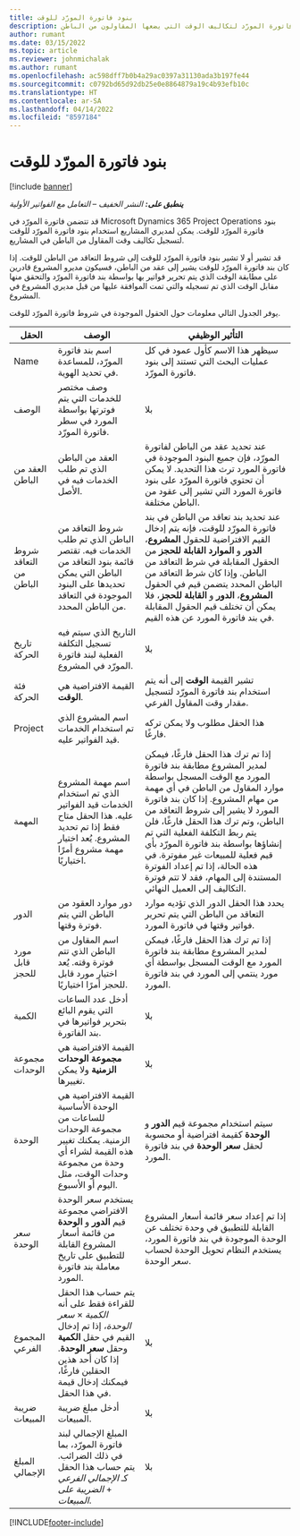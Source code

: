 ```yaml
---
title: بنود فاتورة المورّد للوقت
description: يشرح هذا الموضوع كيفية تسجيل بنود فاتورة المورّد لتكاليف الوقت التي يضعها المقاولون من الباطن.
author: rumant
ms.date: 03/15/2022
ms.topic: article
ms.reviewer: johnmichalak
ms.author: rumant
ms.openlocfilehash: ac598dff7b0b4a29ac0397a31130ada3b197fe44
ms.sourcegitcommit: c0792bd65d92db25e0e8864879a19c4b93efb10c
ms.translationtype: HT
ms.contentlocale: ar-SA
ms.lasthandoff: 04/14/2022
ms.locfileid: "8597184"
---
```

# <a name="vendor-invoice-lines-for-time"></a>بنود فاتورة المورّد للوقت

[!include [banner](../../includes/dataverse-preview.md)]

_**ينطبق على:** النشر الخفيف – التعامل مع الفواتير الأولية_

قد تتضمن فاتورة المورّد في Microsoft Dynamics 365 Project Operations بنود فاتورة المورّد للوقت. يمكن لمديري المشاريع استخدام بنود فاتورة المورّد للوقت لتسجيل تكاليف وقت المقاول من الباطن في المشاريع.

قد تشير أو لا تشير بنود فاتورة المورّد للوقت إلى شروط التعاقد من الباطن للوقت. إذا كان بند فاتورة المورّد للوقت يشير إلى عقد من الباطن، فسيكون مديرو المشروع قادرين على مطابقة الوقت الذي يتم تحرير فواتير بها بواسطة بند فاتورة المورّد والتحقق منها مقابل الوقت الذي تم تسجيله والتي تمت الموافقة عليها من قبل مديري المشروع في المشروع.

يوفر الجدول التالي معلومات حول الحقول الموجودة في شروط فاتورة المورّد للوقت.

| الحقل | الوصف  | التأثير الوظيفي |
| --- | --- | --- |
| Name | اسم بند فاتورة المورّد، للمساعدة في تحديد الهوية. | سيظهر هذا الاسم كأول عمود في كل عمليات البحث التي تستند إلى بنود فاتورة المورّد. |
| الوصف  | وصف مختصر للخدمات التي يتم فوترتها بواسطة المورد في سطر فاتورة المورّد. | ‏‫بلا |
| العقد من الباطن | العقد من الباطن الذي تم طلب الخدمات فيه في الأصل. | عند تحديد عقد من الباطن لفاتورة المورّد، فإن جميع البنود الموجودة في فاتورة المورد ترث هذا التحديد. لا يمكن أن تحتوي فاتورة المورّد على بنود فاتورة المورد التي تشير إلى عقود من الباطن مختلفة. |
| شروط التعاقد من الباطن | شروط التعاقد من الباطن الذي تم طلب الخدمات فيه. تقتصر قائمة بنود التعاقد من الباطن التي يمكن تحديدها على البنود الموجودة في التعاقد من الباطن المحدد. | عند تحديد بند تعاقد من الباطن في بند فاتورة المورّد للوقت، فإنه يتم إدخال القيم الافتراضية للحقول **المشروع**، **الدور** و **الموارد القابلة للحجز** من الحقول المقابلة في شرط التعاقد من الباطن. وإذا كان شرط التعاقد من الباطن المحدد يتضمن قيم في الحقول **المشروع**، **الدور** و **القابلة للحجز**، فلا يمكن أن تختلف قيم الحقول المقابلة في بند فاتورة المورد عن هذه القيم. |
| تاريخ الحركة | التاريخ الذي سيتم فيه تسجيل التكلفة الفعلية لبند فاتورة المورّد في المشروع. | ‏‫بلا |
| فئة الحركة | القيمة الافتراضية هي **الوقت**. | تشير القيمة **الوقت** إلى أنه يتم استخدام بند فاتورة المورّد لتسجيل مقدار وقت المقاول الفرعي. |
| Project | اسم المشروع الذي تم استخدام الخدمات قيد الفواتير عليه. | هذا الحقل مطلوب ولا يمكن تركه فارغًا. |
| المهمة | اسم مهمة المشروع الذي تم استخدام الخدمات قيد الفواتير عليه. هذا الحقل متاح فقط إذا تم تحديد المشروع. يُعد اختيار مهمة مشروع أمرًا اختياريًا. | إذا تم ترك هذا الحقل فارغًا، فيمكن لمدير المشروع مطابقة بند فاتورة المورد مع الوقت المسجل بواسطة موارد المقاول من الباطن في أي مهمة من مهام المشروع. إذا كان بند فاتورة المورد لا يشير إلى شروط التعاقد من الباطن، وتم ترك هذا الحقل فارغًا، فلن يتم ربط التكلفة الفعلية التي تم إنشاؤها بواسطة بند فاتورة المورّد بأي قيم فعلية للمبيعات غير مفوترة. في هذه الحالة، إذا تم إعداد الفوترة المستندة إلى المهام، فقد لا تتم فوترة التكاليف إلى العميل النهائي. |
| الدور | دور موارد العقود من الباطن التي يتم فوترة وقتها. | يحدد هذا الحقل الدور الذي تؤديه موارد التعاقد من الباطن التي يتم تحرير فواتير وقتها في فاتورة المورد. |
| مورد قابل للحجز | اسم المقاول من الباطن الذي تتم فوترة وقته. يُعد اختيار مورد قابل للحجز أمرًا اختياريًا. | إذا تم ترك هذا الحقل فارغًا، فيمكن لمدير المشروع مطابقة بند فاتورة المورد مع الوقت المسجل بواسطة أي مورد ينتمي إلى المورد في بند فاتورة المورد. |
| الكمية | أدخل عدد الساعات التي يقوم البائع بتحرير فواتيرها في بند الفاتورة. |‏‫بلا |
| مجموعة الوحدات | القيمة الافتراضية هي **مجموعة الوحدات الزمنية** ولا يمكن تغييرها. | ‏‫بلا |
| الوحدة | القيمة الافتراضية هي الوحدة الأساسية للساعات من مجموعة الوحدات الزمنية. يمكنك تغيير هذه القيمة لشراء أي وحدة من مجموعة وحدات الوقت، مثل اليوم أو الأسبوع. | سيتم استخدام مجموعة قيم **الدور** و **الوحدة** كقيمة افتراضية أو محسوبة لحقل **سعر الوحدة** في بند فاتورة المورد. |
| سعر الوحدة | يستخدم سعر الوحدة الافتراضي مجموعة قيم **الدور** و **الوحدة** من قائمة أسعار المشروع القابلة للتطبيق على تاريخ معاملة بند فاتورة المورد. | إذا تم إعداد سعر قائمة أسعار المشروع القابلة للتطبيق في وحدة تختلف عن الوحدة الموجودة في بند فاتورة المورد، يستخدم النظام تحويل الوحدة لحساب سعر الوحدة. |
| المجموع الفرعي | يتم حساب هذا الحقل للقراءة فقط على أنه *الكمية* &times; *سعر الوحدة*، إذا تم إدخال القيم في حقل **الكمية** وحقل **سعر الوحدة**. إذا كان أحد هذين الحقلين فارغًا، فيمكنك إدخال قيمة في هذا الحقل. | ‏‫بلا |
| ضريبة المبيعات | أدخل مبلغ ضريبة المبيعات. | ‏‫بلا |
| المبلغ الإجمالي | المبلغ الإجمالي لبند فاتورة المورّد، بما في ذلك الضرائب. يتم حساب هذا الحقل كـ *الإجمالي الفرعي* + *الضريبة على المبيعات*. | ‏‫بلا |

[!INCLUDE[footer-include](../../includes/footer-banner.md)]
